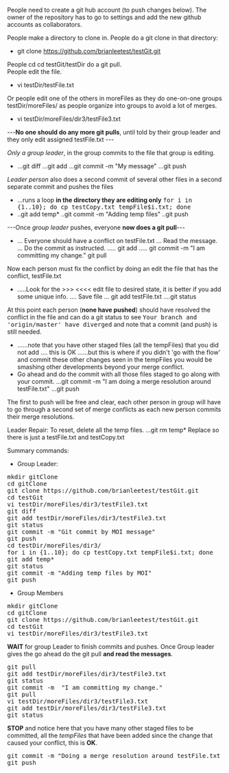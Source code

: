 People need to create a git hub account (to push changes below).
The owner of the repository has to go to settings and add the new github accounts as collaborators. 

People make a directory to clone in.
People do a git clone in that directory:
+ git clone https://github.com/brianleetest/testGit.git

People cd cd testGit/testDir do a git pull.  
People edit the file. 
+ vi testDir/testFile.txt 

Or people edit  one of the others in moreFiles as they do one-on-one groups testDir/moreFiles/
  as people organize into groups to avoid a lot of merges.
+ vi testDir/moreFiles/dir3/testFile3.txt 

---<b>No one should do any more git pulls</b>, until told by their group leader and they only edit assigned  testFile.txt ---

<em>Only a group leader</em>, in the group commits to the file that group is editing.
+ ...git diff
...git add
...git commit -m "My message"
...git push


<em>Leader person</em> also does a second commit of several other files in a second separate commit and pushes the files 
+ ...runs a loop <b>in the directory they are editing only</b>  <tt>for i in {1..10}; do cp testCopy.txt tempFile$i.txt; done </tt>
+ ..git add temp*
..git commit -m "Adding temp files"
..git push

---Once <em>group leader</em> pushes, everyone <b>now does a git pull</b>---
+ ... Everyone should have a conflict on testFile.txt
... Read the message.
... Do the commit as instructed.
..... git add
..... git commit -m  "I am committing my change."
git pull

Now each person must fix the conflict by doing an edit the file that has the conflict, testFile.txt
+ .....Look for the >>>  <<<<  edit file to desired state, it is better if you add some unique info.
.... Save file
... git add testFile.txt
....git status

At this point each person (<b>none have pushed</b>) should have resolved the conflict in the file and can do a git status to see <tt>Your branch and 'origin/master' have diverged</tt> and note that a commit (and push) is still needed.
+ ......note that you have other staged files (all the tempFiles) that you did not add .... this is OK
......but this is where if you didn't 'go with the flow' and commit these other changes seen in the tempFiles you would be smashing other developments beyond your merge conflict.
+ Go ahead and do the commit with all those files staged to go along with your commit.  ...git commit -m "I am doing a merge resolution around testFile.txt"
...git push

The first to push will be free and clear, each other person in group will have to go through
a second set of  merge conflicts as each new person commits their merge resolutions.


Leader Repair:  To reset, delete all the temp files.
...git rm temp* 
Replace so there is just a testFile.txt  and testCopy.txt


Summary commands:

+ Group Leader:
<pre>
mkdir gitClone
cd gitClone
git clone https://github.com/brianleetest/testGit.git
cd testGit
vi testDir/moreFiles/dir3/testFile3.txt
git diff
git add testDir/moreFiles/dir3/testFile3.txt
git status
git commit -m "Git commit by MOI message"
git push
cd testDir/moreFiles/dir3/
for i in {1..10}; do cp testCopy.txt tempFile$i.txt; done 
git add temp*
git status
git commit -m "Adding temp files by MOI"
git push
</pre>

+ Group Members
<pre>
mkdir gitClone
cd gitClone
git clone https://github.com/brianleetest/testGit.git
cd testGit
vi testDir/moreFiles/dir3/testFile3.txt
</pre>
<B>WAIT</B> for group Leader to finish commits and pushes.
Once Group leader gives the go ahead do the git pull <b>and read the messages</b>.
<pre>
git pull
git add testDir/moreFiles/dir3/testFile3.txt
git status
git commit -m  "I am committing my change."
git pull
vi testDir/moreFiles/dir3/testFile3.txt
git add testDir/moreFiles/dir3/testFile3.txt
git status
</pre>
<b>STOP</b> and notice here that you have many other staged files to be committed, all the <em>tempFiles</em> that have been added since the change that caused your conflict, this is <b>OK</b>.
<pre>
git commit -m "Doing a merge resolution around testFile.txt by MOI"
git push
</pre>
